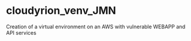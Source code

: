 # cloudyrion_venv_JMN
Creation of a virtual environment on an AWS with vulnerable WEBAPP and API services
